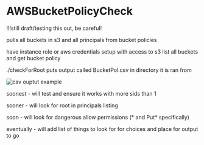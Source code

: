 # AWSBucketPolicyCheck
!!!still draft/testing this out, be careful!

pulls all buckets in s3 and all principals from bucket policies

have instance role or aws credentials setup with access to s3 list all buckets and get bucket policy

./checkForRoot
puts output called BucketPol.csv in directory it is ran from

![csv ouptut example]()

soonest - will test and ensure it works with more sids than 1

sooner - will look for root in principals listing

soon - will look for dangerous allow permissions (* and Put* specifically)

eventually - will add list of things to look for for choices and place for output to go
